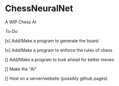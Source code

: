 # ChessNeuralNet
A WIP Chess AI

To-Do

[x] Add/Make a program to generate the board

[x] Add/Make a program to enforce the rules of chess

[] Add/Make a program to look ahead for better moves

[] Make the "AI" 

[] Host on a server/website (possibly github pages)
